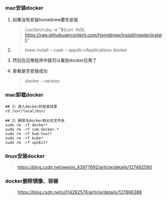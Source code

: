 ### mac安装docker

1. 如果没有安装homebrew要先安装

    > /usr/bin/ruby -e "$(curl -fsSL https://raw.githubusercontent.com/Homebrew/install/master/install)"

2. > brew install --cask --appdir=/Applications docker

3. 然后在应用程序中就可以看到docker应用了

4. 查看是否安装成功

    > docker --version


### mac卸载docker

```
## 1）进入docker的安装目录
cd /usr/local/bin/

## 2）删除与docker相关的文件夹
sudo rm -rf docker*
sudo rm -rf com.docker.*
sudo rm -rf hub-tool*
sudo rm -rf kube*
sudo rm -rf vpnkit*
```


### linux安装docker

> https://blog.csdn.net/weixin_43977692/article/details/127492590

### docker删除镜像、容器

> https://blog.csdn.net/u014282578/article/details/127866389